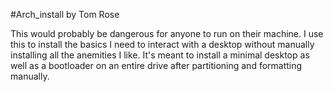 #Arch_install by Tom Rose

This would probably be dangerous for anyone to run on their machine. I use this to install the basics I need to interact with a desktop without manually installing all the anemities I like. It's meant to install a minimal desktop as well as a bootloader on an entire drive after partitioning and formatting manually. 
